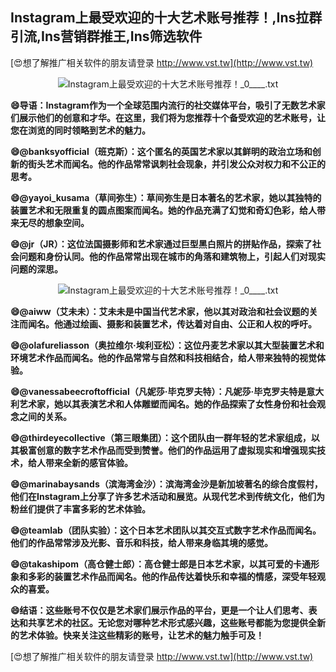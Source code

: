 ## **Instagram上最受欢迎的十大艺术账号推荐！,Ins拉群引流,Ins营销群推王,Ins筛选软件**

[😍想了解推广相关软件的朋友请登录 http://www.vst.tw](http://www.vst.tw)

 <center><img src="https://vst.tw/MP4/tuiguang/png/2.png" alt="Instagram上最受欢迎的十大艺术账号推荐！_0____.txt"></center>

**😄导语：Instagram作为一个全球范围内流行的社交媒体平台，吸引了无数艺术家们展示他们的创意和才华。在这里，我们将为您推荐十个备受欢迎的艺术账号，让您在浏览的同时领略到艺术的魅力。**

**😄@banksyofficial（班克斯）：这个匿名的英国艺术家以其鲜明的政治立场和创新的街头艺术而闻名。他的作品常常讽刺社会现象，并引发公众对权力和不公正的思考。**

**😄@yayoi_kusama（草间弥生）：草间弥生是日本著名的艺术家，她以其独特的装置艺术和无限重复的圆点图案而闻名。她的作品充满了幻觉和奇幻色彩，给人带来无尽的想象空间。**

**😄@jr（JR）：这位法国摄影师和艺术家通过巨型黑白照片的拼贴作品，探索了社会问题和身份认同。他的作品常常出现在城市的角落和建筑物上，引起人们对现实问题的深思。**

 <center><img src="https://vst.tw/MP4/tuiguang/png/2.png" alt="Instagram上最受欢迎的十大艺术账号推荐！_0____.txt"></center>

**😄@aiww（艾未未）：艾未未是中国当代艺术家，他以其对政治和社会议题的关注而闻名。他通过绘画、摄影和装置艺术，传达着对自由、公正和人权的呼吁。**

**😄@olafureliasson（奥拉维尔·埃利亚松）：这位丹麦艺术家以其大型装置艺术和环境艺术作品而闻名。他的作品常常与自然和科技相结合，给人带来独特的视觉体验。**

**😄@vanessabeecroftofficial（凡妮莎·毕克罗夫特）：凡妮莎·毕克罗夫特是意大利艺术家，她以其表演艺术和人体雕塑而闻名。她的作品探索了女性身份和社会观念之间的关系。**

**😄@thirdeyecollective（第三眼集团）：这个团队由一群年轻的艺术家组成，以其极富创意的数字艺术作品而受到赞誉。他们的作品运用了虚拟现实和增强现实技术，给人带来全新的感官体验。**

**😄@marinabaysands（滨海湾金沙）：滨海湾金沙是新加坡著名的综合度假村，他们在Instagram上分享了许多艺术活动和展览。从现代艺术到传统文化，他们为粉丝们提供了丰富多彩的艺术体验。**

**😄@teamlab（团队实验）：这个日本艺术团队以其交互式数字艺术作品而闻名。他们的作品常常涉及光影、音乐和科技，给人带来身临其境的感觉。**

**😄@takashipom（高仓健士郎）：高仓健士郎是日本艺术家，以其可爱的卡通形象和多彩的装置艺术作品而闻名。他的作品传达着快乐和幸福的情感，深受年轻观众的喜爱。**

**😄结语：这些账号不仅仅是艺术家们展示作品的平台，更是一个让人们思考、表达和共享艺术的社区。无论您对哪种艺术形式感兴趣，这些账号都能为您提供全新的艺术体验。快来关注这些精彩的账号，让艺术的魅力触手可及！**

[😍想了解推广相关软件的朋友请登录 http://www.vst.tw](http://www.vst.tw)



